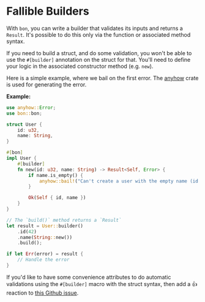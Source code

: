 # Fallible Builders

With `bon`, you can write a builder that validates its inputs and returns a `Result`. It's possible to do this only via the function or associated method syntax.

If you need to build a struct, and do some validation, you won't be able to use the `#[builder]` annotation on the struct for that. You'll need to define your logic in the associated constructor method (e.g. `new`).

Here is a simple example, where we bail on the first error. The [anyhow](https://docs.rs/anyhow/latest/anyhow/) crate is used for generating the error.

**Example:**

```rust
use anyhow::Error;
use bon::bon;

struct User {
    id: u32,
    name: String,
}

#[bon]
impl User {
    #[builder]
    fn new(id: u32, name: String) -> Result<Self, Error> {
        if name.is_empty() {
            anyhow::bail!("Can't create a user with the empty name (id: {id})");
        }

        Ok(Self { id, name })
    }
}

// The `build()` method returns a `Result`
let result = User::builder()
    .id(42)
    .name(String::new())
    .build();

if let Err(error) = result {
    // Handle the error
}
```

If you'd like to have some convenience attributes to do automatic validations using the `#[builder]` macro with the struct syntax, then add a 👍 reaction to [this Github issue](https://github.com/elastio/bon/issues/34).
